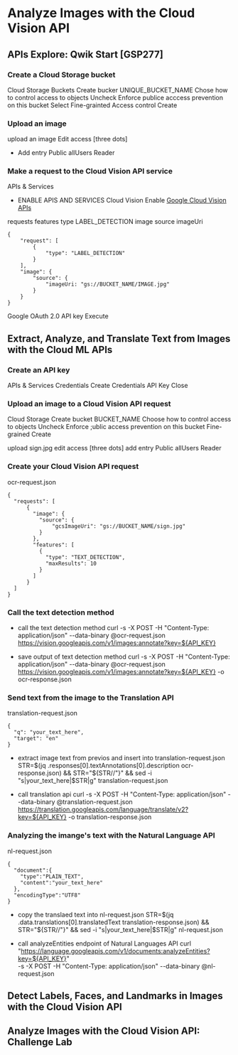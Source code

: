 # Analyze Images with the Cloud Vision API
## APIs Explore: Qwik Start [GSP277]
### Create a Cloud Storage bucket
Cloud Storage
Buckets
Create bucker
UNIQUE_BUCKET_NAME
Chose how to control access to objects
Uncheck Enforce publice acccess prevention on this bucket
Select Fine-grainted Access control
Create

### Upload an image
upload an image
Edit access [three dots]
+ Add entry
Public
allUsers
Reader

### Make a request to the Cloud Vision API service
APIs & Services
+ ENABLE APIS AND SERVICES
Cloud Vision
Enable
[Google Cloud Vision APIs](https://cloud.google.com/vision/docs/reference/rest/v1/images/annotate)

requests
features
type
LABEL_DETECTION
image
source
imageUri

```
{
    "request": [
        {
            "type": "LABEL_DETECTION"
        }
    ],
    "image": {
        "source": {
            "imageUri: "gs://BUCKET_NAME/IMAGE.jpg"
        }
    }
}
```
Google OAuth 2.0
API key
Execute

## Extract, Analyze, and Translate Text from Images with the Cloud ML APIs
### Create an API key
APIs & Services
Credentials
Create Credentials
API Key
Close

### Upload an image to a Cloud Vision API request
Cloud Storage
Create bucket
BUCKET_NAME
Choose how to control access to objects
Uncheck Enforce ;ublic access prevention on this bucket
Fine-grained
Create

upload sign.jpg
edit access [three dots]
add entry
Public
allUsers
Reader

### Create your Cloud Vision API request
ocr-request.json
```
{
  "requests": [
      {
        "image": {
          "source": {
              "gcsImageUri": "gs://BUCKET_NAME/sign.jpg"
          }
        },
        "features": [
          {
            "type": "TEXT_DETECTION",
            "maxResults": 10
          }
        ]
      }
  ]
}
```

### Call the text detection method
- call the text detection method
curl -s -X POST -H "Content-Type: application/json" --data-binary @ocr-request.json  https://vision.googleapis.com/v1/images:annotate?key=${API_KEY}

- save output of text detection method
curl -s -X POST -H "Content-Type: application/json" --data-binary @ocr-request.json  https://vision.googleapis.com/v1/images:annotate?key=${API_KEY} -o ocr-response.json

### Send text from the image to the Translation API
translation-request.json
```
{
  "q": "your_text_here",
  "target": "en"
}
```
- extract image text from previos and insert into translation-request.json
STR=$(jq .responses[0].textAnnotations[0].description ocr-response.json) && STR="${STR//\"}" && sed -i "s|your_text_here|$STR|g" translation-request.json

- call translation api
curl -s -X POST -H "Content-Type: application/json" --data-binary @translation-request.json https://translation.googleapis.com/language/translate/v2?key=${API_KEY} -o translation-response.json

### Analyzing the imange's text with the Natural Language API
nl-request.json
```
{
  "document":{
    "type":"PLAIN_TEXT",
    "content":"your_text_here"
  },
  "encodingType":"UTF8"
}
```
- copy the translaed text into nl-request.json
STR=$(jq .data.translations[0].translatedText  translation-response.json) && STR="${STR//\"}" && sed -i "s|your_text_here|$STR|g" nl-request.json

- call analyzeEntities endpoint of Natural Languages API
curl "https://language.googleapis.com/v1/documents:analyzeEntities?key=${API_KEY}" \
  -s -X POST -H "Content-Type: application/json" --data-binary @nl-request.json

## Detect Labels, Faces, and Landmarks in Images with the Cloud Vision API
### 

## Analyze Images with the Cloud Vision API: Challenge Lab
### 
